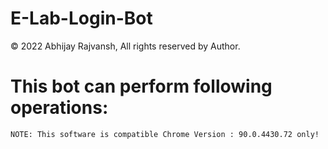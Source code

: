 # E-Lab-Login-Bot

© 2022 Abhijay Rajvansh, All rights reserved by Author.

# This bot can perform following operations: 

```
NOTE: This software is compatible Chrome Version : 90.0.4430.72 only!
```
